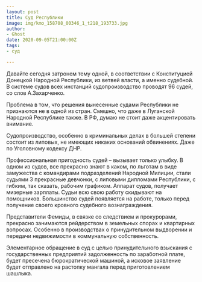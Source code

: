 ```yaml
---
layout: post
title: Суд Республики
image: img/kmo_158708_00346_1_t218_193733.jpg
author:
- Ghost
date: 2020-09-05T21:00:00Z
tags:
- суд

---
```

Давайте сегодня затронем тему одной, в соответствии с Конституцией Донецкой Народной Республики, из ветвей власти, а именно судебной. В системе судов всех инстанций судопроизводство проводят 96 судей, со слов А.Захарченко.

Проблема в том, что решения вынесенные судами Республики не признаются не в одной из стран. Смешно, что даже в Луганской Народной Республике также. В РФ, думаю не стоит даже акцентировать внимание. 

Судопроизводство, особенно в криминальных делах в большей степени состоит из липовых, не имеющих никаких оснований обвинениях. Даже по Уголовному кодексу ДНР. 

Профессиональная пригодность судей – вызывает только улыбку. В одном из судов, все прекрасно знают в каком, по льготам в виде замужества с командирами подразделений Народной Милиции, стали судьями 3 прекрасные девчонки, с липовыми дипломами Республики, с гибким, так сказать, рабочим графиком. Аппарат судов, получает мизерные зарплаты. Судьи всю свою работу скидывают на помощников. Большинство судей появляется на работе, только перед получение своего кровного судебного вознаграждения. 

Представители Фемиды, в связке со следствием и прокурорами, прекрасно занимаются рейдерством в земельных спорах и квартирных вопросах. Особенно в производствах о принудительном выдворении и передачи недвижимости в коммунальную собственность. 

Элементарное обращение в суд с целью принудительного взыскания с государственных предприятий задолженность по заработной плате, будет пресечена бюрократической машиной, а исковое заявление будет отправлено на растопку мангала перед приготовлением шашлыка.